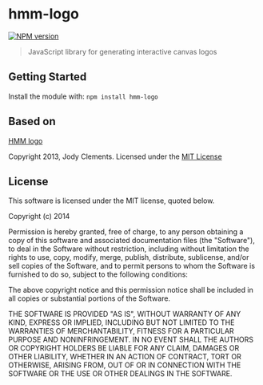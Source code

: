 # hmm-logo

[![NPM version](http://img.shields.io/npm/v/biojs-vis-seqlogo.svg)](https://www.npmjs.org/package/biojs-vis-seqlogo) 

> JavaScript library for generating interactive canvas logos

## Getting Started

Install the module with: `npm install hmm-logo`

## Based on

[HMM logo](https://github.com/Janelia-Farm-Xfam/hmm_logo_js)

Copyright 2013, Jody Clements.
Licensed under the [MIT License](https://github.com/Janelia-Farm-Xfam/hmm_logo_js/blob/master/LICENSE.txt)

## License 


This software is licensed under the MIT license, quoted below.

Copyright (c) 2014 

Permission is hereby granted, free of charge, to any person obtaining a copy of this software and associated documentation files (the "Software"), to deal in the Software without restriction, including without limitation the rights to use, copy, modify, merge, publish, distribute, sublicense, and/or sell copies of the Software, and to permit persons to whom the Software is furnished to do so, subject to the following conditions:

The above copyright notice and this permission notice shall be included in all copies or substantial portions of the Software.

THE SOFTWARE IS PROVIDED "AS IS", WITHOUT WARRANTY OF ANY KIND, EXPRESS OR IMPLIED, INCLUDING BUT NOT LIMITED TO THE WARRANTIES OF MERCHANTABILITY, FITNESS FOR A PARTICULAR PURPOSE AND NONINFRINGEMENT. IN NO EVENT SHALL THE AUTHORS OR COPYRIGHT HOLDERS BE LIABLE FOR ANY CLAIM, DAMAGES OR OTHER LIABILITY, WHETHER IN AN ACTION OF CONTRACT, TORT OR OTHERWISE, ARISING FROM, OUT OF OR IN CONNECTION WITH THE SOFTWARE OR THE USE OR OTHER DEALINGS IN THE SOFTWARE.
